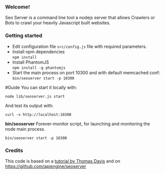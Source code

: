 ### Welcome!
Seo Server is a command line tool a nodejs server that allows Crawlers or Bots to crawl your heavily Javascript built websites. 

### Getting started
* Edit configuration file `src/config.js` file with required parameters.
* Install npm dependencies <br/>
<code>npm install</code>
* Install PhantomJS <br/>
<code>npm install -g phantomjs</code>
* Start the main process on port 10300 and with default memcached conf:<br/>
<code>bin/seoserver start -p 10300</code>

#Guide
You can start it locally with:

<code>node lib/seoserver.js start</code>

And test its output with:

<code>curl -v http://localhost:10300</code>

**bin/seoserver** Forever-monitor script, for launching and monitoring the node main process.

<code>bin/seoserver start -p 10300</code>


### Credits

This code is based on a [tutorial by Thomas Davis](http://backbonetutorials.com/seo-for-single-page-apps/) and on https://github.com/apiengine/seoserver


